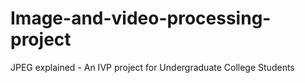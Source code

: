 # Image-and-video-processing-project
JPEG explained - An IVP project for Undergraduate College Students
